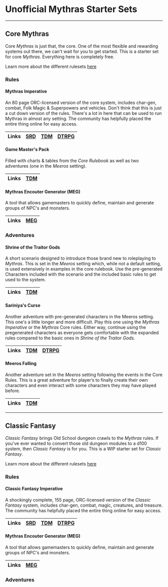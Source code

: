 # Unofficial Mythras Starter Sets

---
## Core Mythras

Core _Mythras_ is just that, the core. One of the most flexible and rewarding systems out there, we can't wait for you to get started. This is a starter set for core _Mythras_. Everything here is completely free.

Learn more about the different rulesets [here](0007_Daughter_RPGs.md)
### Rules

#### Mythras Imperative

An 80 page ORC-licensed version of the core system, includes char-gen, combat, Folk Magic & Superpowers and vehicles. Don't think that this is just a cut down version of the rules. There's a lot in here that can be used to run Mythras in almost any setting. The community has helpfully placed the entire thing online for easy access.

| Links | [SRD](https://srd.mythras.net/) | [TDM](https://thedesignmechanism.com/mythras-imperative/) | [DTRPG](https://preview.drivethrurpg.com/en/product/185299/mythras-imperative) |
| :-- | :-- | :-- | :-- |

#### Game Master's Pack

Filled with charts & tables from the _Core Rulebook_ as well as two adventures (one in the _Meeros_ setting).

| Links | [TDM](https://thedesignmechanism.com/mythras-games-masters-pack/) |
| :-- | :-- |

#### Mythras Encouter Generator (MEG)

A tool that allows gamemasters to quickly define, maintain and generate groups of NPC's and monsters.

| Links | [MEG](https://mythras.skoll.xyz/instructions/) |
| :-- | :-- |

### Adventures

#### Shrine of the Traitor Gods

A short scenario designed to introduce those brand new to roleplaying to _Mythras_. This is set in the _Meeros_ setting which, while not a default setting, is used extensively in examples in the core rulebook. Use the pre-generated Characters included with the scenario and the included basic rules to get used to the system.

| Links | [TDM](https://thedesignmechanism.com/shrine-of-the-traitor-gods/) |
| :-- | :-- |

#### Sariniya's Curse

Another adventure with pre-generated characters in the Meeros setting. This one's a little longer and more difficult. Play this one using the _Mythras Imperative_ or the _Mythras_ Core rules. Either way, continue using the pregenerated characters as everyone gets comfortable with the expanded rules compared to the basic ones in _Shrine of the Traitor Gods_.

| Links | [TDM](https://thedesignmechanism.com/sariniya-s-curse/) | [DTRPG](https://preview.drivethrurpg.com/en/product/131172/sariniya-s-curse) |
| :-- | :-- | :-- |

#### Meeros Falling

Another adventure set in the _Meeros_ setting following the events in the Core Rules. This is a great adventure for player’s to finally create their own characters and even interact with some characters they may have played before.

| Links | [TDM](https://thedesignmechanism.com/mythras-games-masters-pack/) |
| :-- | :-- |

---
## Classic Fantasy

_Classic Fantasy_ brings Old School dungeon crawls to the _Mythras_ rules. If you've ever wanted to convert those old dungeon modules to a d100 system, then _Classic Fantasy_ is for you. This is a WIP starter set for _Classic Fantasy_.

Learn more about the different rulesets [here](0007_Daughter_RPGs.md)
### Rules

#### Classic Fantasy Imperative

A shockingly complete, 155 page, ORC-licensed version of the _Classic Fantasy_ system, includes char-gen, combat, magic, creatures, and treasure. The community has helpfully placed the entire thing online for easy access.

| Links | [SRD](https://cfi-srd.mythras.net/) | [TDM](https://thedesignmechanism.com/classic-fantasy-imperative-pdf/) | [DTRPG](https://preview.drivethrurpg.com/en/product/449976/classic-fantasy-imperative) |
| :-- | :-- | :-- | :-- |


#### Mythras Encouter Generator (MEG)

A tool that allows gamemasters to quickly define, maintain and generate groups of NPC's and monsters.

| Links | [MEG](https://mythras.skoll.xyz/instructions/) |
| :-- | :-- |

### Adventures